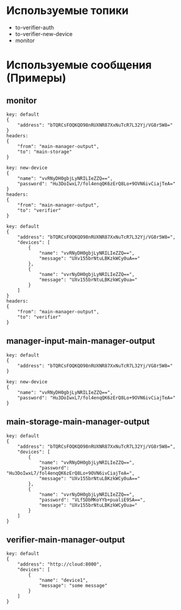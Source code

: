 # Используемые топики
* to-verifier-auth
* to-verifier-new-device
* monitor

# Используемые сообщения (Примеры)
## monitor
```
key: default
{
	"address": "bTQRCsFOQKQO98nRUXNR87XxNuTcR7L32Yj/VG8r5W8="
}
headers:
{
	"from": "main-manager-output",
	"to": "main-storage"
}
```

```
key: new-device
{
	"name": "vvRNyDH0gbjLyNRILIeZZQ==",
	"password": "Hu3DoIwxL7/fol4enqQK6zErQ8Lo+9OVN6ivCiajTeA="
}
headers:
{
	"from": "main-manager-output",
	"to": "verifier"
}
```
```
key: default
{
	"address": "bTQRCsFOQKQO98nRUXNR87XxNuTcR7L32Yj/VG8r5W8=",
	"devices": [
		{
			"name": "vvRNyDH0gbjLyNRILIeZZQ==",
			"message": "UXv155brNtuLBKzkWCy0uA=="
		},
		{
			"name": "vvrNyDH0gbjLyNRILIeZZQ==",
			"message": "UXv155brNtuLBKzkWCy0ua="
		}
	]
}
headers:
{
	"from": "main-manager-output",
	"to": "verifier"
}
```
## manager-input-main-manager-output
```
key: default
{
	"address": "bTQRCsFOQKQO98nRUXNR87XxNuTcR7L32Yj/VG8r5W8="
}
```
```
key: new-device
{
	"name": "vvRNyDH0gbjLyNRILIeZZQ==",
	"password": "Hu3DoIwxL7/fol4enqQK6zErQ8Lo+9OVN6ivCiajTeA="
}
```

## main-storage-main-manager-output

```
key: default
{
	"address": "bTQRCsFOQKQO98nRUXNR87XxNuTcR7L32Yj/VG8r5W8=",
	"devices": [
		{
			"name": "vvRNyDH0gbjLyNRILIeZZQ==",
			"password": "Hu3DoIwxL7/fol4enqQK6zErQ8Lo+9OVN6ivCiajTeA=",
			"message": "UXv155brNtuLBKzkWCy0uA=="
		},
		{
			"name": "vvrNyDH0gbjLyNRILIeZZQ==",
			"password": "VLf5DbMKoYYb+pualiE9SA==",
			"message": "UXv155brNtuLBKzkWCy0ua="
		}
	]
}
```

## verifier-main-manager-output

```
key: default
{
	"address": "http://cloud:8000",
	"devices": [
		{
			"name": "device1",
			"message": "some message"
		}
	]
}
```